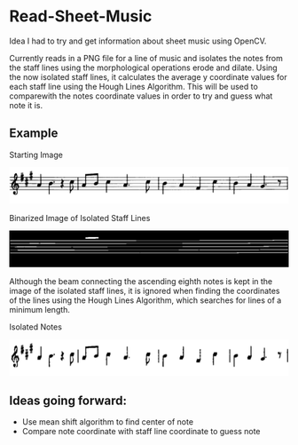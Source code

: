# Read-Sheet-Music

Idea I had to try and get information about sheet music using OpenCV.

Currently reads in a PNG file for a line of music and isolates the notes from the staff lines using the morphological operations erode and
dilate. Using the now isolated staff lines, it calculates the average y coordinate values for each staff line using the Hough Lines
Algorithm. This will be used to comparewith the notes coordinate values in order to try and guess what note it is.

## Example ##

Starting Image

![Starting Image](https://github.com/jfreynolds/Read-Sheet-Music/blob/master/images/src.png)

Binarized Image of Isolated Staff Lines

![Isolated Staff Lines](https://github.com/jfreynolds/Read-Sheet-Music/blob/master/images/isolatedStaffLines.png)

Although the beam connecting the ascending eighth notes is kept in the image of the isolated staff
lines, it is ignored when finding the coordinates of the lines using the Hough Lines Algorithm,
which searches for lines of a minimum length.

Isolated Notes

![Isolated Notes](https://github.com/jfreynolds/Read-Sheet-Music/blob/master/images/isolatedNotes.png)

## Ideas going forward: ##
* Use mean shift algorithm to find center of note
* Compare note coordinate with staff line coordinate to guess note
